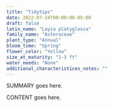 ```yaml
---
title: "Tidytips"
date: 2022-07-24T00:00:00-05:00
draft: false
latin_name: "Layia platyglossa"
family_name: "Asteraceae"
plant_type: "Annual"
bloom_time: "Spring"
flower_color: "Yellow"
size_at_maturity: "1-3 ft"
water_needs: "None"
additional_characteristices_notes: ""
---
```


SUMMARY goes here.

<!--more-->

CONTENT goes here.